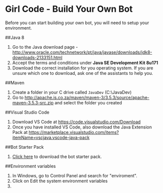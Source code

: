 # Girl Code - Build Your Own Bot

Before you can start building your own bot, you will need to setup your environment.

##Java 8

1. Go to the Java download page - http://www.oracle.com/technetwork/pt/java/javase/downloads/jdk8-downloads-2133151.html
2. Accept the terms and conditions under **Java SE Development Kit 8u171**
3. Download the correct installation for you operating system. If you are unsure which one to download, ask one of the assistants to help you.

##Maven
1. Create a folder in your C drive called `JavaDev` (C:\JavaDev)
2. Go to http://apache.is.co.za/maven/maven-3/3.5.3/source/apache-maven-3.5.3-src.zip and select the folder you created

##Visual Studio Code

1. Download VS Code at https://code.visualstudio.com/Download
2. Once you have installed VS Code, also download the Java Extension Pack at https://marketplace.visualstudio.com/items?itemName=vscjava.vscode-java-pack

##Bot Starter Pack
1. [Click here](https://github.com/madenem/girl-code/archive/master.zip) to download the bot starter pack.

##Environment variables
1. In Windows, go to Control Panel and search for "enviroment".
2. Click on Edit the system environment variables
3. 


